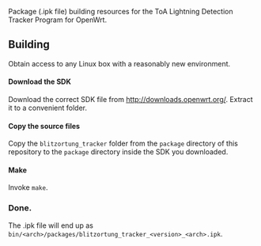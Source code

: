 
Package (.ipk file) building resources for the ToA Lightning Detection
Tracker Program for OpenWrt.

## Building

Obtain access to any Linux box with a reasonably new environment.

#### Download the SDK

Download the correct SDK file from http://downloads.openwrt.org/. Extract it to a convenient folder.

#### Copy the source files

Copy the `blitzortung_tracker` folder from the `package` directory of this repository to the `package` directory inside the SDK you downloaded.

#### Make

Invoke `make`.

### Done.

The .ipk file will end up as `bin/<arch>/packages/blitzortung_tracker_<version>_<arch>.ipk`.

